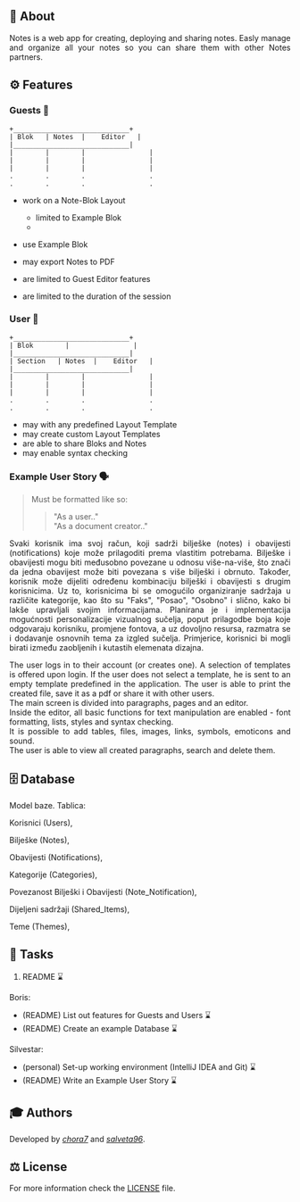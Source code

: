 ## 📝 About

<div align="justify">
Notes is a web app for creating, deploying and sharing notes. Easly manage and organize
all your notes so you can share them with other Notes partners.
</div>

## ⚙️ Features

<!---

Guests

|----------------------------|
| Blok | Note |    Editor    |
|      |      |              |
|      |      |              |
|      |      |              |
.      .      .              .
.      .      .              .

User

|       Blok     |              |
|-------------------------------|
| Section | Note |    Editor    |
|         |      |              |
|         |      |              |
|         |      |              |
.         .      .              .
.         .      .              .
--->

### Guests 👥

```
+_____________________________+
| Blok   | Notes  |    Editor   |
|_____________________________|
|        |        |                |
|        |        |                |
|        |        |                |
.        .        .                .
.        .        .                .
```

- work on a Note-Blok Layout
    - limited to Example Blok
    - 


- use Example Blok
- may export Notes to PDF
- are limited to Guest Editor features
- are limited to the duration of the session

### User 👤

```
+_____________________________+
| Blok        |                |
|_____________________________|
| Section   | Notes  |    Editor   |
|_____________________________|
|        |        |                |
|        |        |                |
|        |        |                |
.        .        .                .
.        .        .                .
```

- may with any predefined Layout Template
- may create custom Layout Templates
- are able to share Bloks and Notes 
- may enable syntax checking

### Example User Story 🗣️

> Must be formatted like so:
> > "As a user.."  
> > "As a document creator.."

<div align="justify">
Svaki korisnik ima svoj račun, koji sadrži bilješke (notes) i obavijesti (notifications)
koje može prilagoditi prema vlastitim potrebama. Bilješke i obavijesti mogu biti međusobno
povezane u odnosu više-na-više, što znači da jedna obavijest može biti povezana s više
bilješki i obrnuto. Također, korisnik može dijeliti određenu kombinaciju bilješki i obavijesti
s drugim korisnicima.    
Uz to, korisnicima bi se omogućilo organiziranje sadržaja u različite kategorije, kao
što su "Faks", "Posao", "Osobno" i slično, kako bi lakše upravljali svojim informacijama.  
Planirana je i implementacija mogućnosti personalizacije vizualnog sučelja, poput 
prilagodbe boja koje odgovaraju korisniku, promjene fontova, a uz dovoljno resursa, 
razmatra se i dodavanje osnovnih tema za izgled sučelja. Primjerice, korisnici bi mogli
birati između zaobljenih i kutastih elemenata dizajna.  

The user logs in to their account 
(or creates one). A selection of templates is offered upon login. If 
the user does not select a template, he is sent to an empty template predefined
in the application. The user is able to print the created file, save it as a
pdf or share it with other users.  
The main screen is divided into paragraphs, pages and an editor.  
Inside the editor, all basic functions for text manipulation are enabled -
font formatting, lists, styles and syntax checking.  
It is possible to add tables, files, images, links, symbols, emoticons and sound.  
The user is able to view all created paragraphs, search and delete them.
</div>

## 🗄️ Database

Model baze.
Tablica:

Korisnici (Users),

Bilješke (Notes),

Obavijesti (Notifications),

Kategorije (Categories),

Povezanost Bilješki i Obavijesti (Note_Notification),

Dijeljeni sadržaji (Shared_Items),

Teme (Themes),

## 📌 Tasks

1. README ⌛️

Boris:  
- (README) List out features for Guests and Users ⌛️
- (README) Create an example Database ⌛️

Silvestar:  
- (personal) Set-up working environment (IntelliJ IDEA and Git) ⌛️
- (README) Write an Example User Story ⌛️

## 🎓 Authors

Developed by [*chora7*](https://github.com/chora7) and [*salveta96*](https://github.com/salveta96).

## ⚖️  License

For more information check the [LICENSE](LICENSE) file.
